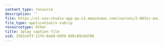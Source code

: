 ```yaml
---
content_type: resource
description: ''
file: https://ol-ocw-studio-app-qa.s3.amazonaws.com/courses/2-003sc-engineering-dynamics-fall-2011/1563cbf311fb8addb9599dbc89c6d786_iMz0LiqjFmE.srt
file_type: application/x-subrip
resourcetype: Other
title: 3play caption file
uid: 1563cbf3-11fb-8add-b959-9dbc89c6d786
---
```

